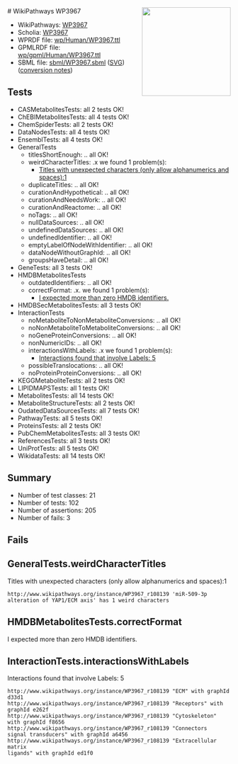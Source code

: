 <img style="float: right; width: 200px" src="../logo.png" />
# WikiPathways WP3967

* WikiPathways: [WP3967](https://identifiers.org/wikipathways:WP3967)
* Scholia: [WP3967](https://scholia.toolforge.org/wikipathways/WP3967)
* WPRDF file: [wp/Human/WP3967.ttl](../wp/Human/WP3967.ttl)
* GPMLRDF file: [wp/gpml/Human/WP3967.ttl](../wp/gpml/Human/WP3967.ttl)
* SBML file: [sbml/WP3967.sbml](../sbml/WP3967.sbml) ([SVG](../sbml/WP3967.svg)) ([conversion notes](../sbml/WP3967.txt))

## Tests
* CASMetabolitesTests: all 2 tests OK!
* ChEBIMetabolitesTests: all 4 tests OK!
* ChemSpiderTests: all 2 tests OK!
* DataNodesTests: all 4 tests OK!
* EnsemblTests: all 4 tests OK!
* GeneralTests
    * titlesShortEnough: .. all OK!
    * weirdCharacterTitles: .x we found 1 problem(s):
        * [Titles with unexpected characters (only allow alphanumerics and spaces):1](#fda87b3f)
    * duplicateTitles: .. all OK!
    * curationAndHypothetical: .. all OK!
    * curationAndNeedsWork: .. all OK!
    * curationAndReactome: .. all OK!
    * noTags: .. all OK!
    * nullDataSources: .. all OK!
    * undefinedDataSources: .. all OK!
    * undefinedIdentifier: .. all OK!
    * emptyLabelOfNodeWithIdentifier: .. all OK!
    * dataNodeWithoutGraphId: .. all OK!
    * groupsHaveDetail: .. all OK!
* GeneTests: all 3 tests OK!
* HMDBMetabolitesTests
    * outdatedIdentifiers: .. all OK!
    * correctFormat: .x. we found 1 problem(s):
        * [I expected more than zero HMDB identifiers.](#ad154c1e)
* HMDBSecMetabolitesTests: all 3 tests OK!
* InteractionTests
    * noMetaboliteToNonMetaboliteConversions: .. all OK!
    * noNonMetaboliteToMetaboliteConversions: .. all OK!
    * noGeneProteinConversions: .. all OK!
    * nonNumericIDs: .. all OK!
    * interactionsWithLabels: .x we found 1 problem(s):
        * [Interactions found that involve Labels: 5](#630d267c)
    * possibleTranslocations: .. all OK!
    * noProteinProteinConversions: .. all OK!
* KEGGMetaboliteTests: all 2 tests OK!
* LIPIDMAPSTests: all 1 tests OK!
* MetabolitesTests: all 14 tests OK!
* MetaboliteStructureTests: all 2 tests OK!
* OudatedDataSourcesTests: all 7 tests OK!
* PathwayTests: all 5 tests OK!
* ProteinsTests: all 2 tests OK!
* PubChemMetabolitesTests: all 3 tests OK!
* ReferencesTests: all 3 tests OK!
* UniProtTests: all 5 tests OK!
* WikidataTests: all 14 tests OK!


## Summary

* Number of test classes: 21
* Number of tests: 102
* Number of assertions: 205
* Number of fails: 3

## Fails

<a name="fda87b3f" />

## GeneralTests.weirdCharacterTitles

Titles with unexpected characters (only allow alphanumerics and spaces):1
```
http://www.wikipathways.org/instance/WP3967_r108139 'miR-509-3p alteration of YAP1/ECM axis' has 1 weird characters
```

<a name="ad154c1e" />

## HMDBMetabolitesTests.correctFormat

I expected more than zero HMDB identifiers.
<a name="630d267c" />

## InteractionTests.interactionsWithLabels

Interactions found that involve Labels: 5
```
http://www.wikipathways.org/instance/WP3967_r108139 "ECM" with graphId d33d1
http://www.wikipathways.org/instance/WP3967_r108139 "Receptors" with graphId e262f
http://www.wikipathways.org/instance/WP3967_r108139 "Cytoskeleton" with graphId f8656
http://www.wikipathways.org/instance/WP3967_r108139 "Connectors
signal transducers" with graphId a6456
http://www.wikipathways.org/instance/WP3967_r108139 "Extracellular matrix 
ligands" with graphId ed1f0
```

